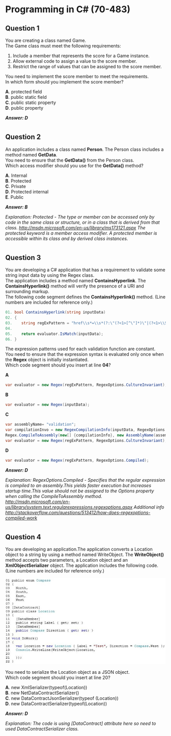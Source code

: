 # Programming in C# (70-483)

Question 1
------
You are creating a class named Game.  
The Game class must meet the following requirements:  
1. Include a member that represents the score for a Game instance.  
2. Allow external code to assign a value to the score member.  
3. Restrict the range of values that can be assigned to the score member.  

You need to implement the score member to meet the requirements.  
In which form should you implement the score member?

**A**. protected field  
**B**. public static field  
**C**. public static property  
**D**. public property  

**_Answer: D_**
#
Question 2
------
An application includes a class named **Person**. The Person class includes a method named **GetData**.  
You need to ensure that the **GetData()** from the Person class.  
Which access modifier should you use for the **GetData()** method?

**A**. Internal  
**B**. Protected  
**C**. Private  
**D**. Protected internal  
**E**. Public  

**_Answer: B_**

_Explanation: Protected - The type or member can be accessed only by code in the same class or structure, or in a class that is derived from that class. http://msdn.microsoft.com/en-us/library/ms173121.aspx The protected keyword is a member access modifier. A protected member is accessible within its class and by derived class instances._
#
Question 3
------
You are developing a C# application that has a requirement to validate some string input
data by using the Regex class.  
The application includes a method named **ContainsHyperlink**.  The **ContainsHyperlink()**
method will verify the presence of a URI and surrounding markup.  
The following code segment defines the **ContainsHyperlink()** method. (Line numbers are
included for reference only.)

```csharp
01. bool ContainsHyperlink(string inputData) 
02. {
03.    string regExPattern = "href\\s*=\\s*(?:\"(?<1>[^\"]*)\"|(?<1>\\S+))";
04.
05.    return evaluator.IsMatch(inputData);
06. }
```

The expression patterns used for each validation function are constant.  
You need to ensure that the expression syntax is evaluated only once when the **Regex**
object is initially instantiated.  
Which code segment should you insert at line **04**?

**A**
```csharp
var evaluator = new Regex(regExPattern, RegexOptions.CultureInvariant);
```
**B** 
```csharp
var evaluator = new Regex(inputData);
```
**C**
```csharp
var assemblyName= "validation"; 
var compilationInvo = new RegexCompilationInfo(inputData, RegexOptions.IgnoreCase, "Href", assemblyName, true);
Regex.CompileToAssembly(new[] {compilationInfo}, new AssemblyName(assemblyName));
var evaluator = new Regex(regExPattern, RegexOptions.CultureInvariant);
```
**D**
```csharp
var evaluator = new Regex(regExPattern, RegexOptions.Compiled);
```

**_Answer: D_**

_Explanation: RegexOptions.Compiled - Specifies that the regular expression is compiled to an assembly.This yields faster execution but increases startup time.This value should not be assigned to the Options property when calling the CompileToAssembly method. http://msdn.microsoft.com/en-us/library/system.text.regularexpressions.regexoptions.aspx Additional info http://stackoverflow.com/questions/513412/how-does-regexoptions-compiled-work_
#
Question 4
------
You are developing an application.The application converts a Location object to a string by using a method named WriteObject.
The **WriteObject()** method accepts two parameters, a Location object and an
**XmlObjectSerializer** object.
The application includes the following code. (Line numbers are included for reference only.)

![alt text](https://raw.githubusercontent.com/TarasKovalenko/70-483/master/assets/q4.png)


You need to serialize the Location object as a JSON object.  
Which code segment should you insert at line 20?  

**A**. new XmlSerializer(typeof(Location))  
**B**. new NetDataContractSerializer()  
**C**. new DataContractJsonSerializer(typeof (Location))  
**D**. new DataContractSerializer(typeof(Location))  

**_Answer: D_**

_Explanation: The code is using [DataContract] attribute here so need to used DataContractSerializer class._
